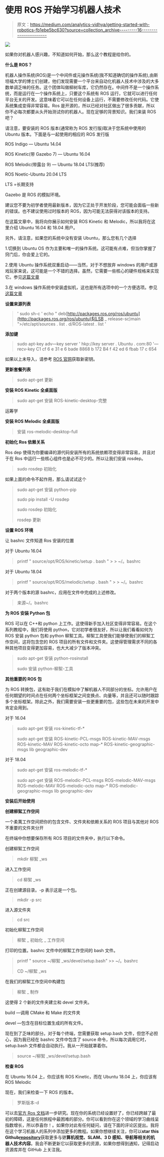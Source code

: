 # 使用 ROS 开始学习机器人技术

> 原文：<https://medium.com/analytics-vidhya/getting-started-with-robotics-fb1ebe5bc630?source=collection_archive---------16----------------------->

![](img/b9ee5693a979d97a195e61d1c4a7c569.png)

如果你对机器人感兴趣，不知道如何开始，那么这个教程是给你的。

**什么是 ROS？**

机器人操作系统(ROS)是一个中间件或元操作系统(我不知道确切的操作系统),由斯坦福大学的博士们创建，他们发现需要一个平台来自动化机器人技术中涉及的大多数单调乏味的任务。这个团体叫做柳树车库，它仍然存在。中间件不是一个操作系统，而是运行在一个操作系统上，只要这个系统有 ROS 运行，它就可以进行任何平台无关的开发。这意味着它可以在任何设备上运行，不需要修改任何代码。它使系统集成变得非常容易。Ros 是开源的，所以已经对社区做出了很多贡献，所以你不必每次都要从头开始测试你的机器人。现在足够的背景知识。我们来装 ROS 吧？

请注意，要安装的 ROS 版本(通常称为 ROS 发行版)取决于您系统中使用的 Ubuntu 版本。下面是与一起使用的相应的 ROS 发行版

ROS Indigo — Ubuntu 14.04

ROS Kinetic(带 Gazebo 7) — Ubuntu 16.04

ROS Melodic(带露台 9) — Ubuntu 18.04 LTS(推荐)

ROS Noetic-Ubuntu 20.04 LTS

LTS =长期支持

Gazebo 是 ROS 的模拟环境。

建议您不要为初学者使用最新版本，因为它正处于开发阶段，您可能会面临一些新的错误。也不建议使用过时版本的 ROS，因为可能无法获得对该版本的支持。

在这篇文章中，我将向你展示如何安装 ROS Kinetic 和 Melodic，所以我将在这里介绍 Ubuntu 16.04 和 18.04 用户。

另外，请注意，如果您的系统中没有安装 Ubuntu，那么您有几个选择

1.切换到 Ubuntu OS 作为主要和唯一的操作系统。这可能有点难，但当你掌握了窍门后，你会爱上它的。

2.使用 Ubuntu 操作系统双重启动——当然，对于不想放弃 windows 的用户或游戏玩家来说，这可能是一个不错的选择。虽然，它需要一些核心的硬件规格来实现它。参见[这篇文章](https://www.geeksforgeeks.org/creating-a-dual-boot-system-with-linux-and-windows/)

3.在 windows 操作系统中安装虚拟机，这也是所有选项中的一个方便选项。参见[这篇文章](https://www.geeksforgeeks.org/how-to-install-ubuntu-on-virtualbox/)

**设置来源列表**

> ' sudo sh-c ' echo " deb[http://packages.ros.org/ros/ubuntu](http://packages.ros.org/ros/ubuntu)$(LSB _ release-sc)main ">/etc/apt/sources . list . d/ROS-latest . list '

**添加键**

> sudo apt-key adv—key server ' hkp://key server . Ubuntu . com:80 '—recv-key C1 cf 6 e 31 e 6 bade 8868 b 172 B4 f 42 ed 6 fbab 17 c 654

如果以上未导入，请参考 [ROS 官网](http://wiki.ros.org/kinetic/Installation/Ubuntu)获取新密钥。

**更新套餐列表**

> sudo apt-get 更新

**安装 ROS Kinetic 全桌面版**

> sudo apt-get 安装 ROS-kinetic-desktop-完整

运筹学

**安装 ROS Melodic 全桌面版**

> 安装 ros-melodic-desktop-full

**初始化 Ros 依赖关系**

Ros dep 使得为你要编译的源代码安装所有的系统依赖项变得非常容易，并且对于在 Ros 中运行一些核心组件也是必不可少的。所以让我们安装 rosdep。

> sudo rosdep 初始化

如果上面的命令不起作用，那么请试试这个

> sudo apt-get 安装 python-pip
> 
> sudo pip install -U rosdep
> 
> sudo rosdep 初始化
> 
> rosdep 更新

**设置 ROS 环境**

让 bashrc 文件知道 Ros 安装的位置

对于 Ubuntu 16.04

> printf " source/opt/ROS/kinetic/setup . bash " > > ~/。bashrc

对于 Ubuntu 18.04

> printf " source/opt/ROS/melodic/setup . bash " > > ~/。bashrc

对于两个版本的源 bashrc，应用在文件中完成的上述修改。

> 来源~/。bashrc

**为 ROS 安装 Python 包**

ROS 可以在 C++和 python 上工作。这使得新手加入社区变得非常容易。在这个系列教程中，我们将使用 python，它对初学者很友好，所以让我们看看如何为 ROS 安装 python 包和 python 柳絮工具。柳絮工具使我们能够使我们的柳絮工作空间，这将包含您的 ROS 项目的所有文件和文件夹。这使得管理需求不同的各种其他项目变得更加容易，也大大减少了版本冲突。

> sudo apt-get 安装 python-rosinstall
> 
> sudo 安装 python-柳絮-工具

**其他重要的 ROS 包**

为 ROS 转换包，这有助于我们在模拟中了解机器人不同部分的坐标。允许用户在任何期望的时间点在任何两个坐标框架之间变换点、向量等，并且还可以随时跟踪多个坐标框架。除此之外，我们需要安装一些更重要的包，这些包在未来的开发中肯定会用到。

对于 16.04

> sudo apt-get 安装 ros-kinetic-tf-*
> 
> sudo apt-get 安装 ROS-kinetic-PCL-msgs ROS-kinetic-MAV-msgs ROS-kinetic-MAV ROS-kinetic-octo map-* ROS-kinetic-geographic-msgs lib geographic-dev

对于 18.04

> sudo apt-get 安装 ros-melodic-tf-*
> 
> sudo apt-get 安装 ROS-melodic-PCL-msgs ROS-melodic-MAV-msgs ROS-melodic-MAV ROS-melodic-octo map-* ROS-melodic-geographic-msgs lib geographic-dev

**安装后开始使用**

**创建柳絮工作空间**

一个柔荑工作空间把你的包含文件、文件夹和依赖关系的 ROS 项目与其他对 ROS 不重要的文件夹分开

在终端中你想要保存所有 ROS 项目的文件夹中，执行以下命令。

创建柳絮工作空间

> mkdir 柳絮 _ws

进入工作空间

> cd 柳絮 _ws

正在创建源目录。-p 表示这是一个包。

> mkdir -p src

进入源文件夹

> cd src

初始化柳絮工作空间

> 柳絮 _ 初始化 _ 工作空间

打印的位置。bashrc 文件中的柳絮工作空间的 bash 文件。

> printf " source ~/柳絮 _ws/devel/setup.bash" >> ~/。bashrc
> 
> CD ~/柳絮 _ws

在我们的柳絮工作空间中构建包

> 柳絮 _ 制作

这使得 2 个新的文件夹建立和 devel 文件夹。

build —调用 CMake 和 Make 的文件夹

devel —包含在目标位置生成的所有文件。

现在到了乏味的部分。对于每个终端，您需要获取 setup.bash 文件，但您不必担心，因为我已经在 bashrc 文件中包含了 source 命令，所以每次调用它时，setup.bash 文件都会自动执行。我从一开始就罩着你。

> source ~/柳絮 _ws/devel/setup.bash

**检查 ROS**

在 Ubuntu 16.04 上，你应该有 ROS Kinetic，而在 Ubuntu 18.04 上，你应该有 ROS Melodic

现在，我们来检查一下 ROS 的版本。

> 罗斯版本-d

可以去[官方 Ros 文档](http://wiki.ros.org/Documentation)进一步研究。现在你的系统已经设置好了，你已经跨越了最初的障碍，这是任何旅程中最困难的部分。你可以看到你在这个领域的学习曲线呈指数增长，所以恭喜你！。如果你对此有任何疑问，请在下面的评论区提出。我将在这个学习机器人的系列中添加更多的教程。如果你想继续关注，你可以**star this Github**[**repository**](https://github.com/amancodeblast/RoboticsD)获取更多与**计算机视觉、SLAM、3 D 感知、导航等相关的机器人技术内容**。我会不断更新它以获取更多的资源，如果你想得到通知，记得启动资源库并在 GitHub 上关注我。